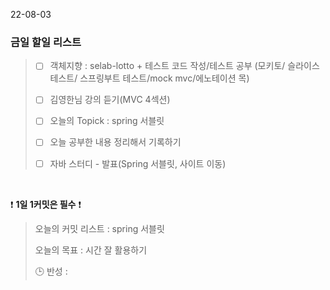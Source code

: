 22-08-03
### 금일 할일 리스트


> - [ ]  객체지향 : selab-lotto + 테스트 코드 작성/테스트 공부 (모키토/ 슬라이스테스트/ 스프링부트 테스트/mock mvc/에노테이션 목)
>
> - [ ]  김영한님 강의 듣기(MVC 4섹션)
>
> - [ ]  오늘의 Topick : spring 서블릿
>
> - [ ]  오늘 공부한 내용 정리해서 기록하기
>
> - [ ]  자바 스터디 - 발표(Spring 서블릿, 사이트 이동)
>


<br/>

❗ **1일 1커밋은 필수** ❗
> 오늘의 커밋 리스트 : spring 서블릿
>
> 오늘의 목표  : 시간 잘 활용하기
>
> 🕒 반성 :
>
>       

<br/>